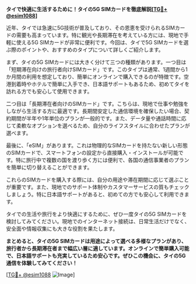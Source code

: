 **タイで快適に生活するために！タイの5G SIMカードを徹底解説[[TG💪+ @esim1088](https://t.me/s/esim1088)]**

近年、タイでは急速に5G技術が普及しており、その恩恵を受けられるSIMカードの需要も高まっています。特に観光や長期滞在を考えている方には、現地で手軽に使える5G SIMカードが非常に便利です。今回は、タイで5G SIMカードを選ぶ際のポイントや、おすすめのタイプについて詳しくご紹介します。

まず、タイの5G SIMカードには大きく分けて三つの種類があります。一つ目は「短期滞在向けの旅行者向けSIMカード」です。このタイプは通常、1週間から1か月間の利用を想定しており、簡単にオンラインで購入できるのが特徴です。空港到着時やホテルで簡単に入手でき、日本語サポートもあるため、初めてタイを訪れる方でも安心して使用できます。

二つ目は「長期滞在者向けのSIMカード」です。こちらは、現地で仕事や勉強をしながら生活する方に最適です。長期間安定した通信環境を確保したい場合、契約期間が半年や1年単位のプランが一般的です。また、データ量や通話時間に応じて柔軟なオプションを選べるため、自分のライフスタイルに合わせたプランが選べます。

最後に、「eSIM」があります。これは物理的なSIMカードを持たない新しい形態のSIMカードで、スマートフォンの設定から直接購入・インストールが可能です。特に旅行中で複数の国を渡り歩く方には便利で、各国の通信事業者のプランを簡単に切り替えることができます。

これらのSIMカードを購入する際には、自分の用途や滞在期間に応じて選ぶことが重要です。また、現地でのサポート体制やカスタマーサービスの質もチェックしましょう。特に日本語サポートがあると、初めての方でも安心して利用できます。

タイでの生活や旅行をより快適にするために、ぜひ一度タイの5G SIMカードを検討してみてください。現地でのインターネット接続は、日常生活だけでなく、安全面や情報収集にも大きな役割を果たします。

**まとめると、タイの5G SIMカードは用途によって選べる多様なプランがあり、旅行者から長期滞在者まで幅広い層に適しています。オンラインで簡単購入可能で、日本語サポートも充実しているため安心です。ぜひこの機会に、タイの5G通信を体験してみてください！**

[[TG💪+ @esim1088](https://t.me/s/esim1088) ![Image](https://i.postimg.cc/Y0z9fWf4/image.png)]